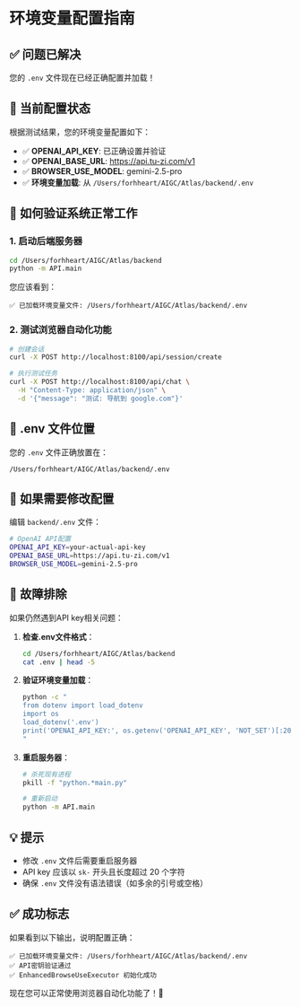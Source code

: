 # 环境变量配置指南

## ✅ 问题已解决

您的 `.env` 文件现在已经正确配置并加载！

## 🔧 当前配置状态

根据测试结果，您的环境变量配置如下：

- ✅ **OPENAI_API_KEY**: 已正确设置并验证
- ✅ **OPENAI_BASE_URL**: https://api.tu-zi.com/v1  
- ✅ **BROWSER_USE_MODEL**: gemini-2.5-pro
- ✅ **环境变量加载**: 从 `/Users/forhheart/AIGC/Atlas/backend/.env`

## 🚀 如何验证系统正常工作

### 1. 启动后端服务器
```bash
cd /Users/forhheart/AIGC/Atlas/backend
python -m API.main
```

您应该看到：
```
✅ 已加载环境变量文件: /Users/forhheart/AIGC/Atlas/backend/.env
```

### 2. 测试浏览器自动化功能
```bash
# 创建会话
curl -X POST http://localhost:8100/api/session/create

# 执行测试任务
curl -X POST http://localhost:8100/api/chat \
  -H "Content-Type: application/json" \
  -d '{"message": "测试: 导航到 google.com"}'
```

## 📁 .env 文件位置

您的 `.env` 文件正确放置在：
```
/Users/forhheart/AIGC/Atlas/backend/.env
```

## 🔧 如果需要修改配置

编辑 `backend/.env` 文件：
```bash
# OpenAI API配置
OPENAI_API_KEY=your-actual-api-key
OPENAI_BASE_URL=https://api.tu-zi.com/v1
BROWSER_USE_MODEL=gemini-2.5-pro
```

## 🐛 故障排除

如果仍然遇到API key相关问题：

1. **检查.env文件格式**：
   ```bash
   cd /Users/forhheart/AIGC/Atlas/backend
   cat .env | head -5
   ```

2. **验证环境变量加载**：
   ```bash
   python -c "
   from dotenv import load_dotenv
   import os
   load_dotenv('.env')
   print('OPENAI_API_KEY:', os.getenv('OPENAI_API_KEY', 'NOT_SET')[:20] + '...')
   "
   ```

3. **重启服务器**：
   ```bash
   # 杀死现有进程
   pkill -f "python.*main.py"
   
   # 重新启动
   python -m API.main
   ```

## 💡 提示

- 修改 `.env` 文件后需要重启服务器
- API key 应该以 `sk-` 开头且长度超过 20 个字符
- 确保 `.env` 文件没有语法错误（如多余的引号或空格）

## ✅ 成功标志

如果看到以下输出，说明配置正确：
```
✅ 已加载环境变量文件: /Users/forhheart/AIGC/Atlas/backend/.env
✅ API密钥验证通过
✅ EnhancedBrowseUseExecutor 初始化成功
```

现在您可以正常使用浏览器自动化功能了！🎉

